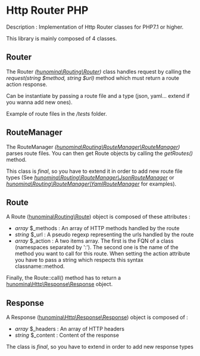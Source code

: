 # Http Router PHP

Description : Implementation of Http Router classes for PHP7.1 or higher.

This library is mainly composed of 4 classes.

## Router

The Router *([hunomina\Routing\Router](https://github.com/hunomina/http-router-php/blob/master/src/Routing/Router.php))* class handles request by calling the *request(string $method, string $url)* method which must return a route action response.

Can be instantiate by passing a route file and a type (json, yaml... extend if you wanna add new ones).

Example of route files in the */tests* folder.

## RouteManager

The RouteManager *([hunomina\Routing\RouteManager\RouteManager](https://github.com/hunomina/http-router-php/blob/master/src/Routing/RouteManager/RouteManager.php))* parses route files. You can then get Route objects by calling the *getRoutes()* method.

This class is *final*, so you have to extend it in order to add new route file types
(See *[hunomina\Routing\RouteManager\JsonRouteManager](https://github.com/hunomina/http-router-php/blob/master/src/Routing/RouteManager/JsonRouteManager.php)* or *[hunomina\Routing\RouteManager\YamlRouteManager](https://github.com/hunomina/http-router-php/blob/master/src/Routing/RouteManager/YamlRouteManager.php)* for examples).

## Route

A Route ([hunomina\Routing\Route](https://github.com/hunomina/http-router-php/blob/master/src/Routing/Route.php)) object is composed of these attributes :

- *array* $_methods : An array of HTTP methods handled by the route
- *string* $_url : A pseudo regexp representing the urls handled by the route
- *array* $_action : A two items array. The first is the FQN of a class (namespaces separated by ':'). The second one is the name of the method you want to call for this route. When setting the action attribute you have to pass a string which respects this syntax classname::method.

Finally, the Route::call() method has to return a [hunomina\Http\Response\Response](https://github.com/hunomina/http-router-php/blob/master/src/Http/Response/Response.php) object.

## Response

A Response ([hunomina\Http\Response\Response](https://github.com/hunomina/http-router-php/blob/master/src/Http/Response/Response.php)) object is composed of :

- *array* $_headers : An array of HTTP headers
- *string* $_content : Content of the response

The class is *final*, so you have to extend in order to add new response types